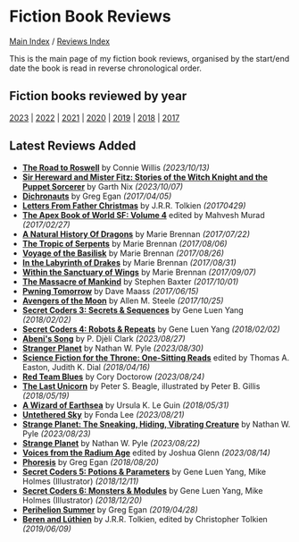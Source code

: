 # Fiction Book Reviews

[Main Index](../../README.md) / [Reviews Index](../README.md)

This is the main page of my fiction book reviews, organised by the start/end date the book is read in reverse chronological order.

## Fiction books reviewed by year
[2023](2023/README.md) | [2022](2022/README.md) | [2021](2021/README.md) | [2020](2020/README.md) | [2019](2019/README.md) | [2018](2018/README.md) | [2017](2017/README.md)

## Latest Reviews Added
- [**The Road to Roswell**](2023/20231013-RoadRoswell.md) by Connie Willis *(2023/10/13)*
- [**Sir Hereward and Mister Fitz: Stories of the Witch Knight and the Puppet Sorcerer**](2023/20231007-HerewardFitz.md) by Garth Nix *(2023/10/07)*
- [**Dichronauts**](2017/20170405-Dichronauts.md) by Greg Egan *(2017/04/05)*
- [**Letters From Father Christmas**](2017/20170429-LettersFatherChristmas.md) by J.R.R. Tolkien *(20170429)*
- [**The Apex Book of World SF: Volume 4**](2017/20170227-ApexBookWorldSF4.md) edited by Mahvesh Murad *(2017/02/27)*
- [**A Natural History Of Dragons**](2017/20170722-NaturalHistoryDragons.md) by Marie Brennan *(2017/07/22)*
- [**The Tropic of Serpents**](2017/20170806-TropicSerpents.md) by Marie Brennan *(2017/08/06)*
- [**Voyage of the Basilisk**](2017/20170826-VoyageBasilisk.md) by Marie Brennan *(2017/08/26)*
- [**In the Labyrinth of Drakes**](2017/20170831-LabyrinthDrakes.md) by Marie Brennan *(2017/08/31)*
- [**Within the Sanctuary of Wings**](2017/20170907-WithinSantuaryWings.md) by Marie Brennan *(2017/09/07)*
- [**The Massacre of Mankind**](2017/20171001-MassacreMankind.md) by Stephen Baxter *(2017/10/01)*
- [**Pwning Tomorrow**](2017/20170615-PwningTomorrow.md) by Dave Maass *(2017/06/15)*
- [**Avengers of the Moon**](2017/20171025-AvengersMoon.md) by Allen M. Steele *(2017/10/25)*
- [**Secret Coders 3: Secrets & Sequences**](2018/20180202-SecretCodersSecretsSequences.md) by Gene Luen Yang *(2018/02/02)*
- [**Secret Coders 4: Robots & Repeats**](2018/20180202-SecretCodersRobotsRepeats.md) by Gene Luen Yang *(2018/02/02)*
- [**Abeni's Song**](2023/20230827-AbeniSong.md) by P. Djèlí Clark *(2023/08/27)*
- [**Stranger Planet**](2023/20230830-StrangerPlanet.md) by Nathan W. Pyle *(2023/08/30)*
- [**Science Fiction for the Throne: One-Sitting Reads**](2018/20180416-SFForTheThrone.md) edited by Thomas A. Easton, Judith K. Dial *(2018/04/16)*
- [**Red Team Blues**](2023/20230824-RedTeamBlues.md) by Cory Doctorow *(2023/08/24)*
- [**The Last Unicorn**](2018/20180519-LastUnicorn.md) by Peter S. Beagle, illustrated by Peter B. Gillis *(2018/05/19)*
- [**A Wizard of Earthsea**](2018/20180531-WizardEarthsea.md) by Ursula K. Le Guin *(2018/05/31)*
- [**Untethered Sky**](2023/20230821-UntetheredSky.md) by Fonda Lee *(2023/08/21)*
- [**Strange Planet: The Sneaking, Hiding, Vibrating Creature**](2023/20230823-SneakingHidingVibratingCreature.md) by Nathan W. Pyle *(2023/08/23)*
- [**Strange Planet**](2023/20230822-StrangePlanet.md) by Nathan W. Pyle *(2023/08/22)*
- [**Voices from the Radium Age**](2023/20230814-VoicesRadiumAge.md) edited by Joshua Glenn *(2023/08/14)*
- [**Phoresis**](2018/20180820-Phoresis.md) by Greg Egan *(2018/08/20)*
- [**Secret Coders 5: Potions & Parameters**](2018/20181211-SecretCodersPotionsParameters.md) by Gene Luen Yang, Mike Holmes (Illustrator) *(2018/12/11)*
- [**Secret Coders 6: Monsters & Modules**](2018/20181220-SecretCodersMonstersModules.md) by Gene Luen Yang, Mike Holmes (Illustrator) *(2018/12/20)*
- [**Perihelion Summer**](2019/20190428-PerihelionSummer.md) by Greg Egan *(2019/04/28)*
- [**Beren and Lúthien**](2019/20190609-BerenLuthien.md) by J.R.R. Tolkien, edited by Christopher Tolkien *(2019/06/09)*
